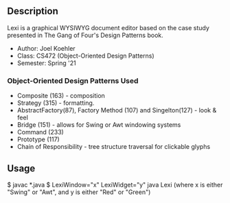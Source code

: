 ## Description
Lexi is a graphical WYSIWYG document editor based on the case study presented in The Gang of Four's Design Patterns book. 

* Author: Joel Koehler
* Class: CS472 (Object-Oriented Design Patterns)
* Semester: Spring '21

### Object-Oriented Design Patterns Used
* Composite (163) - composition
* Strategy (315) - formatting. 
* AbstractFactory(87), Factory Method (107) and Singelton(127) - look & feel
* Bridge (151) - allows for Swing or Awt windowing systems
* Command (233)
* Prototype (117)
* Chain of Responsibility - tree structure traversal for clickable glyphs

## Usage
$ javac *.java
$ LexiWindow="x" LexiWidget="y" java Lexi
    (where x is either "Swing" or "Awt", and y is either "Red" or "Green")
